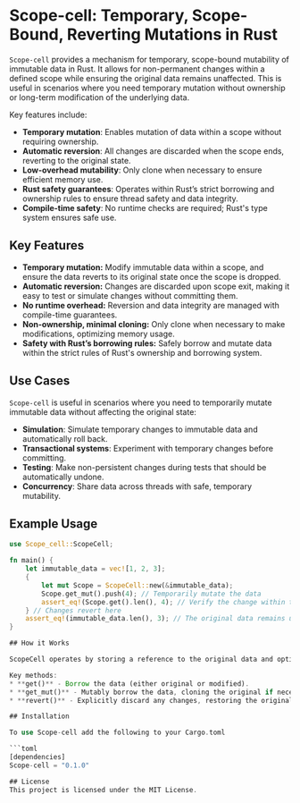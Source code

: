 # Scope-cell: Temporary, Scope-Bound, Reverting Mutations in Rust

`Scope-cell` provides a mechanism for temporary, scope-bound mutability of immutable data in Rust. It allows for non-permanent changes within a defined scope while ensuring the original data remains unaffected. This is useful in scenarios where you need temporary mutation without ownership or long-term modification of the underlying data.

Key features include:

* **Temporary mutation**: Enables mutation of data within a scope without requiring ownership.
* **Automatic reversion**: All changes are discarded when the scope ends, reverting to the original state.
* **Low-overhead mutability**: Only clone when necessary to ensure efficient memory use.
* **Rust safety guarantees**: Operates within Rust’s strict borrowing and ownership rules to ensure thread safety and data integrity.
* **Compile-time safety**: No runtime checks are required; Rust's type system ensures safe use.


## Key Features

* **Temporary mutation:** Modify immutable data within a scope, and ensure the data reverts to its original state once the scope is dropped.
* **Automatic reversion:** Changes are discarded upon scope exit, making it easy to test or simulate changes without committing them.
* **No runtime overhead:** Reversion and data integrity are managed with compile-time guarantees.
* **Non-ownership, minimal cloning:** Only clone when necessary to make modifications, optimizing memory usage.
* **Safety with Rust’s borrowing rules:** Safely borrow and mutate data within the strict rules of Rust's ownership and borrowing system.

## Use Cases

`Scope-cell` is useful in scenarios where you need to temporarily mutate immutable data without affecting the original state:

* **Simulation**: Simulate temporary changes to immutable data and automatically roll back.
* **Transactional systems**: Experiment with temporary changes before committing.
* **Testing**: Make non-persistent changes during tests that should be automatically undone.
* **Concurrency**: Share data across threads with safe, temporary mutability.

## Example Usage

```rust
use Scope_cell::ScopeCell;

fn main() {
    let immutable_data = vec![1, 2, 3];
    {
        let mut Scope = ScopeCell::new(&immutable_data);
        Scope.get_mut().push(4); // Temporarily mutate the data
        assert_eq!(Scope.get().len(), 4); // Verify the change within the scope
    } // Changes revert here
    assert_eq!(immutable_data.len(), 3); // The original data remains unchanged
}

## How it Works

ScopeCell operates by storing a reference to the original data and optionally cloning it into a temporary mutable version. When the ScopeCell is dropped, any changes made are discarded, and the original data remains unaffected.

Key methods:
* **get()** - Borrow the data (either original or modified).
* **get_mut()** - Mutably borrow the data, cloning the original if necessary.
* **revert()** - Explicitly discard any changes, restoring the original data.

## Installation

To use Scope-cell add the following to your Cargo.toml

```toml
[dependencies]
Scope-cell = "0.1.0"

## License
This project is licensed under the MIT License.
